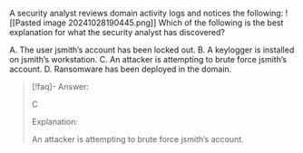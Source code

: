 
A security analyst reviews domain activity logs and notices the following: 
![[Pasted image 20241028190445.png]]
Which of the following is the best explanation for what the security analyst has discovered? 

A. The user jsmith’s account has been locked out. 
B. A keylogger is installed on jsmith’s workstation. 
C. An attacker is attempting to brute force jsmith’s account. 
D. Ransomware has been deployed in the domain.

> [!faq]- Answer: 
> 
> C
> 
> Explanation:
> 
> An attacker is attempting to brute force jsmith’s account.

